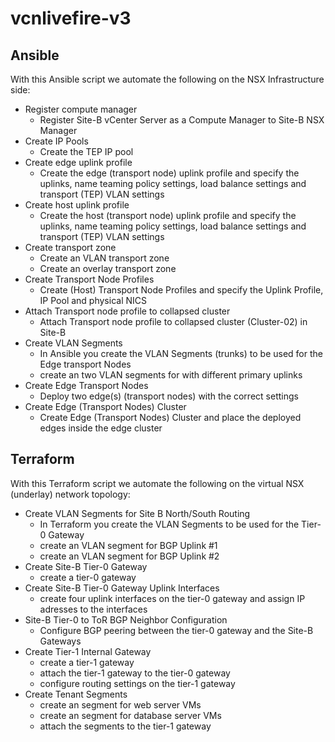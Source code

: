 # vcnlivefire-v3

## Ansible

With this Ansible script we automate the following on the NSX Infrastructure side:

- Register compute manager
    - Register Site-B vCenter Server as a Compute Manager to Site-B NSX Manager
- Create IP Pools
    - Create the TEP IP pool
- Create edge uplink profile
    - Create the edge (transport node) uplink profile and specify the uplinks, name teaming policy settings, load balance settings and transport (TEP) VLAN settings
- Create host uplink profile
    - Create the host (transport node) uplink profile and specify the uplinks, name teaming policy settings, load balance settings and transport (TEP) VLAN settings
- Create transport zone
    - Create an VLAN transport zone
    - Create an overlay transport zone
- Create Transport Node Profiles
    - Create  (Host) Transport Node Profiles and specify the Uplink Profile, IP Pool and physical NICS
- Attach Transport node profile to collapsed cluster
    - Attach Transport node profile to collapsed cluster (Cluster-02) in Site-B
- Create VLAN Segments
    - In Ansible you create the VLAN Segments (trunks) to be used for the Edge transport Nodes
    - create an two VLAN segments for with different primary uplinks
- Create Edge Transport Nodes
    - Deploy two edge(s) (transport nodes) with the correct settings
- Create Edge (Transport Nodes) Cluster
    - Create Edge (Transport Nodes) Cluster and place the deployed edges inside the edge cluster

## Terraform

With this Terraform script we automate the following on the virtual NSX (underlay) network topology:

- Create VLAN Segments for Site B North/South Routing
    - In Terraform you create the VLAN Segments to be used for the Tier-0 Gateway
    - create an VLAN segment for BGP Uplink #1
    - create an VLAN segment for BGP Uplink #2
- Create Site-B Tier-0 Gateway
    - create a tier-0 gateway
- Create Site-B Tier-0 Gateway Uplink Interfaces
    - create four uplink interfaces on the tier-0 gateway and assign IP adresses to the interfaces
- Site-B Tier-0 to ToR BGP Neighbor Configuration
    - Configure BGP peering between the tier-0 gateway and the Site-B Gateways
- Create Tier-1 Internal Gateway
    - create a tier-1 gateway
    - attach the tier-1 gateway to the tier-0 gateway
    - configure routing settings on the tier-1 gateway
- Create Tenant Segments
    - create an segment for web server VMs
    - create an segment for database server VMs
    - attach the segments to the tier-1 gateway
